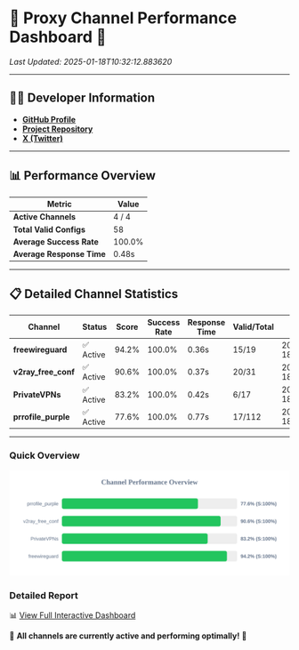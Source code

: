 # 🌟 Proxy Channel Performance Dashboard 🌟

_Last Updated: 2025-01-18T10:32:12.883620_

---

## 👩‍💻 Developer Information

- **[GitHub Profile](https://github.com/4n0nymou3)**  
- **[Project Repository](https://github.com/4n0nymou3/multi-proxy-config-fetcher)**  
- **[X (Twitter)](https://x.com/4n0nymou3)**  

---

## 📊 Performance Overview

| Metric                | Value       |
|-----------------------|-------------|
| **Active Channels**   | 4 / 4       |
| **Total Valid Configs** | 58          |
| **Average Success Rate** | 100.0%      |
| **Average Response Time** | 0.48s       |

---

## 📋 Detailed Channel Statistics

| Channel          | Status     | Score  | Success Rate | Response Time | Valid/Total | Last Success               |
|------------------|------------|--------|--------------|---------------|-------------|----------------------------|
| **freewireguard**  | ✅ Active  | 94.2%  | 100.0% | 0.36s         | 15/19       | 2025-01-18T10:32:12.881791 |
| **v2ray_free_conf**  | ✅ Active  | 90.6%  | 100.0% | 0.37s         | 20/31       | 2025-01-18T10:32:12.036415 |
| **PrivateVPNs**  | ✅ Active  | 83.2%  | 100.0% | 0.42s         | 6/17       | 2025-01-18T10:32:12.493402 |
| **prrofile_purple**  | ✅ Active  | 77.6%  | 100.0% | 0.77s         | 17/112       | 2025-01-18T10:32:11.575025 |

---

### Quick Overview
<div align="center">
  <a href="https://raw.githubusercontent.com/nullluser/NullRepo/refs/heads/main/assets/channel_stats_chart.svg">
    <img src="https://raw.githubusercontent.com/nullluser/NullRepo/refs/heads/main/assets/channel_stats_chart.svg" alt="Source Performance Statistics" width="800">
  </a>
</div>

### Detailed Report
📊 [View Full Interactive Dashboard](https://htmlpreview.github.io/?https://github.com/nullluser/NullRepo/blob/main/assets/performance_report.html)

🎉 **All channels are currently active and performing optimally!** 🎉
